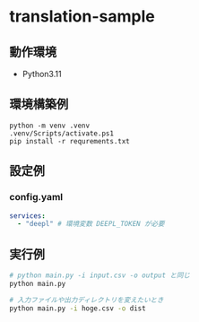 # translation-sample

## 動作環境

- Python3.11

## 環境構築例

```console
python -m venv .venv
.venv/Scripts/activate.ps1
pip install -r requrements.txt
```

## 設定例

### config.yaml

```yaml
services:
  - "deepl" # 環境変数 DEEPL_TOKEN が必要
```

## 実行例

```bash
# python main.py -i input.csv -o output と同じ
python main.py

# 入力ファイルや出力ディレクトリを変えたいとき
python main.py -i hoge.csv -o dist
```
